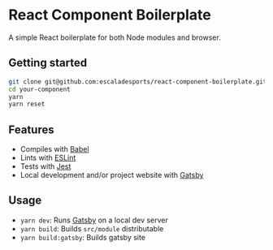 # React Component Boilerplate

A simple React boilerplate for both Node modules and browser.

## Getting started

```bash
git clone git@github.com:escaladesports/react-component-boilerplate.git --depth=1 your-component
cd your-component
yarn
yarn reset
```

## Features

- Compiles with [Babel](https://babeljs.io/)
- Lints with [ESLint](https://eslint.org/)
- Tests with [Jest](https://jestjs.io/)
- Local development and/or project website with [Gatsby](https://www.gatsbyjs.org/)

## Usage

- `yarn dev`: Runs [Gatsby](https://www.gatsbyjs.org/) on a local dev server
- `yarn build`: Builds `src/module` distributable
- `yarn build:gatsby`: Builds gatsby site